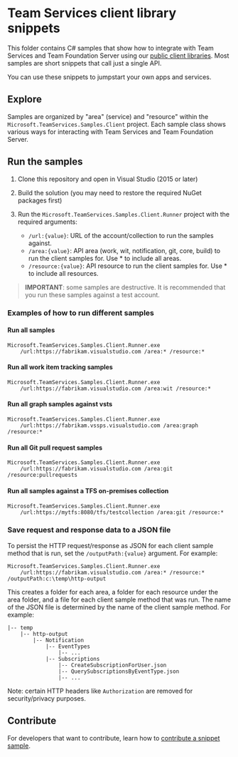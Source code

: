 # Team Services client library snippets

This folder contains C# samples that show how to integrate with Team Services and Team Foundation Server using our [public client libraries](https://www.nuget.org/profiles/nugetvss). Most samples are short snippets that call just a single API.

You can use these snippets to jumpstart your own apps and services.

## Explore

Samples are organized by "area" (service) and "resource" within the `Microsoft.TeamServices.Samples.Client` project. Each sample class shows various ways for interacting with Team Services and Team Foundation Server.  

## Run the samples

1. Clone this repository and open in Visual Studio (2015 or later)

2. Build the solution (you may need to restore the required NuGet packages first)

3. Run the `Microsoft.TeamServices.Samples.Client.Runner` project with the required arguments:
   * `/url:{value}`: URL of the account/collection to run the samples against.
   * `/area:{value}`: API area (work, wit, notification, git, core, build) to run the client samples for. Use * to include all areas.
   * `/resource:{value}`: API resource to run the client samples for. Use * to include all resources.

> **IMPORTANT**: some samples are destructive. It is recommended that you run these samples against a test account.

### Examples of how to run different samples

#### Run all samples

```
Microsoft.TeamServices.Samples.Client.Runner.exe
    /url:https://fabrikam.visualstudio.com /area:* /resource:*
```

#### Run all work item tracking samples

```
Microsoft.TeamServices.Samples.Client.Runner.exe
    /url:https://fabrikam.visualstudio.com /area:wit /resource:*
```

#### Run all graph samples against vsts

```
Microsoft.TeamServices.Samples.Client.Runner.exe
    /url:https://fabrikam.vssps.visualstudio.com /area:graph /resource:*
```

#### Run all Git pull request samples

```
Microsoft.TeamServices.Samples.Client.Runner.exe
    /url:https://fabrikam.visualstudio.com /area:git /resource:pullrequests
```

#### Run all samples against a TFS on-premises collection

```
Microsoft.TeamServices.Samples.Client.Runner.exe
    /url:https://mytfs:8080/tfs/testcollection /area:git /resource:*
```

### Save request and response data to a JSON file

To persist the HTTP request/response as JSON for each client sample method that is run, set the `/outputPath:{value}` argument. For example:

```
Microsoft.TeamServices.Samples.Client.Runner.exe
    /url:https://fabrikam.visualstudio.com /area:* /resource:* /outputPath:c:\temp\http-output
```

This creates a folder for each area, a folder for each resource under the area folder, and a file for each client sample method that was run. The name of the JSON file is determined by the name of the client sample method. For example:

```
|-- temp
    |-- http-output
        |-- Notification
            |-- EventTypes
                |-- ...
            |-- Subscriptions
                |-- CreateSubscriptionForUser.json
                |-- QuerySubscriptionsByEventType.json
                |-- ...
```

Note: certain HTTP headers like `Authorization` are removed for security/privacy purposes.

## Contribute

For developers that want to contribute, learn how to [contribute a snippet sample](./contribute.md).
